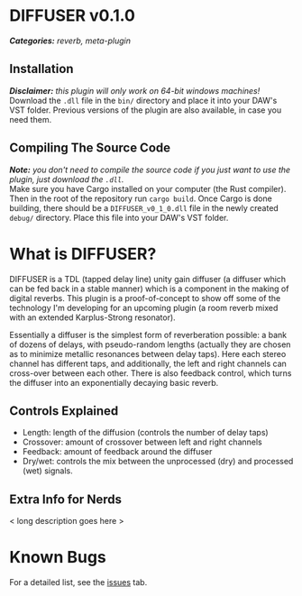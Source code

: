 # DIFFUSER v0.1.0
_**Categories:** reverb, meta-plugin_

## Installation
_**Disclaimer:** this plugin will only work on 64-bit windows machines!_ \
Download the `.dll` file in the `bin/` directory and place it into your DAW's VST folder.
Previous versions of the plugin are also available, in case you need them.

## Compiling The Source Code
_**Note:** you don't need to compile the source code if you just want to use the plugin, just download the `.dll`._ \
Make sure you have Cargo installed on your computer (the Rust compiler). Then in the root of the repository run `cargo build`. Once Cargo is done building, there should be a `DIFFUSER_v0_1_0.dll` file in the newly created `debug/` directory. Place this file into your DAW's VST folder.

# What is DIFFUSER?
DIFFUSER is a TDL (tapped delay line) unity gain diffuser (a diffuser which can be fed back in a stable manner) which is a component in the making of digital reverbs. This plugin is a proof-of-concept to show off some of the technology I'm developing for an upcoming plugin (a room reverb mixed with an extended Karplus-Strong resonator).

Essentially a diffuser is the simplest form of reverberation possible: a bank of dozens of delays, with pseudo-random lengths (actually they are chosen as to minimize metallic resonances between delay taps). Here each stereo channel has different taps, and additionally, the left and right channels can cross-over between each other. There is also feedback control, which turns the diffuser into an exponentially decaying basic reverb.

## Controls Explained
+ Length: length of the diffusion (controls the number of delay taps)
+ Crossover: amount of crossover between left and right channels
+ Feedback: amount of feedback around the diffuser
+ Dry/wet: controls the mix between the unprocessed (dry) and processed (wet) signals.

## Extra Info for Nerds
\< long description goes here \>

# Known Bugs
For a detailed list, see the [issues]() tab.
